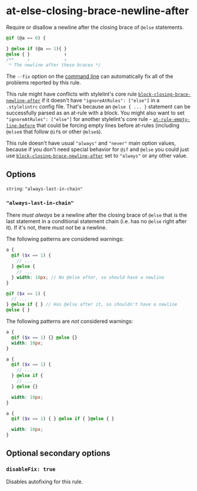 # at-else-closing-brace-newline-after

Require or disallow a newline after the closing brace of `@else` statements.

```scss
@if (@a == 0) {

} @else if (@a == 1){ }
@else { }             ↑
/**     ↑             ↑
 * The newline after these braces */
```

The `--fix` option on the [command line](https://github.com/stylelint/stylelint/blob/master/docs/user-guide/cli.md#autofixing-errors) can automatically fix all of the problems reported by this rule.

This rule might have conflicts with stylelint's core rule [`block-closing-brace-newline-after`](https://stylelint.io/user-guide/rules/block-closing-brace-newline-after) if it doesn't have `"ignoreAtRules": ["else"]` in a `.stylelintrc` config file.  That's because an `@else { ... }` statement can be successfully parsed as an at-rule with a block. You might also want to set `"ignoreAtRules": ["else"]` for another stylelint's core rule - [`at-rule-empty-line-before`](https://stylelint.io/user-guide/rules/at-rule-empty-line-before) that could be forcing empty lines before at-rules (including `@else`s that follow `@if`s or other `@else`s).

This rule doesn't have usual `"always"` and `"never"` main option values, because if you don't need special behavior for `@if` and `@else` you could just use [`block-closing-brace-newline-after`](https://stylelint.io/user-guide/rules/block-closing-brace-newline-after) set to `"always"` or any other value.

## Options

`string`: `"always-last-in-chain"`

### `"always-last-in-chain"`

There *must always* be a newline after the closing brace of `@else` that is the last statement in a conditional statement chain (i.e. has no `@else` right after it). If it's not, there *must not* be a newline.

The following patterns are considered warnings:

```scss
a {
  @if ($x == 1) {
    // ...
  } @else {
    // ...
  } width: 10px; // No @else after, so should have a newline
}

@if ($x == 1) {
  // ...
} @else if { } // Has @else after it, so shouldn't have a newline
@else { }
```

The following patterns are *not* considered warnings:

```scss
a {
  @if ($x == 1) {} @else {}
  width: 10px;
}

a {
  @if ($x == 1) {
    // ...
  } @else if {
    // ...
  } @else {}

  width: 10px;
}

a {
  @if ($x == 1) { } @else if { }@else { }

  width: 10px;
}
```

## Optional secondary options

### `disableFix: true`

Disables autofixing for this rule.
